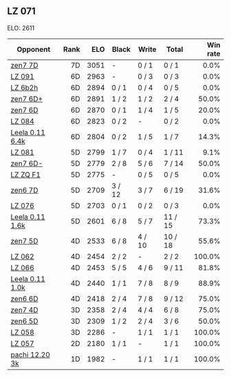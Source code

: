 ## LZ 071 ##

ELO: 2611

Opponent | Rank | ELO | Black | Write | Total | Win rate
---------|-----:|----:|-------|-------|-------|-------:
[zen7 7D](zen7%207D.md) | 7D | 3051 | - | 0 / 1 | 0 / 1 | 0.0%
[LZ 091](LZ%20091.md) | 6D | 2963 | - | 0 / 3 | 0 / 3 | 0.0%
[LZ 6b2h](LZ%206b2h.md) | 6D | 2894 | 0 / 1 | 0 / 4 | 0 / 5 | 0.0%
[zen7 6D+](zen7%206D+.md) | 6D | 2891 | 1 / 2 | 1 / 2 | 2 / 4 | 50.0%
[zen7 6D](zen7%206D.md) | 6D | 2870 | 0 / 1 | 1 / 4 | 1 / 5 | 20.0%
[LZ 084](LZ%20084.md) | 6D | 2823 | 0 / 2 | - | 0 / 2 | 0.0%
[Leela 0.11 6.4k](Leela%200.11%206.4k.md) | 6D | 2804 | 0 / 2 | 1 / 5 | 1 / 7 | 14.3%
[LZ 081](LZ%20081.md) | 5D | 2799 | 1 / 7 | 0 / 4 | 1 / 11 | 9.1%
[zen7 6D-](zen7%206D-.md) | 5D | 2779 | 2 / 8 | 5 / 6 | 7 / 14 | 50.0%
[LZ ZQ F1](LZ%20ZQ%20F1.md) | 5D | 2775 | - | 0 / 5 | 0 / 5 | 0.0%
[zen6 7D](zen6%207D.md) | 5D | 2709 | 3 / 12 | 3 / 7 | 6 / 19 | 31.6%
[LZ 076](LZ%20076.md) | 5D | 2703 | 0 / 1 | 0 / 2 | 0 / 3 | 0.0%
[Leela 0.11 1.6k](Leela%200.11%201.6k.md) | 5D | 2601 | 6 / 8 | 5 / 7 | 11 / 15 | 73.3%
[zen7 5D](zen7%205D.md) | 4D | 2533 | 6 / 8 | 4 / 10 | 10 / 18 | 55.6%
[LZ 062](LZ%20062.md) | 4D | 2454 | 2 / 2 | - | 2 / 2 | 100.0%
[LZ 066](LZ%20066.md) | 4D | 2453 | 5 / 5 | 4 / 6 | 9 / 11 | 81.8%
[Leela 0.11 1.0k](Leela%200.11%201.0k.md) | 4D | 2440 | 1 / 1 | 7 / 8 | 8 / 9 | 88.9%
[zen6 6D](zen6%206D.md) | 4D | 2418 | 2 / 4 | 7 / 8 | 9 / 12 | 75.0%
[zen7 4D](zen7%204D.md) | 3D | 2358 | 2 / 4 | 4 / 4 | 6 / 8 | 75.0%
[zen6 5D](zen6%205D.md) | 3D | 2309 | 1 / 2 | 2 / 4 | 3 / 6 | 50.0%
[LZ 058](LZ%20058.md) | 3D | 2286 | - | 1 / 1 | 1 / 1 | 100.0%
[LZ 057](LZ%20057.md) | 2D | 2180 | 1 / 1 | - | 1 / 1 | 100.0%
[pachi 12.20 3k](pachi%2012.20%203k.md) | 1D | 1982 | - | 1 / 1 | 1 / 1 | 100.0%
